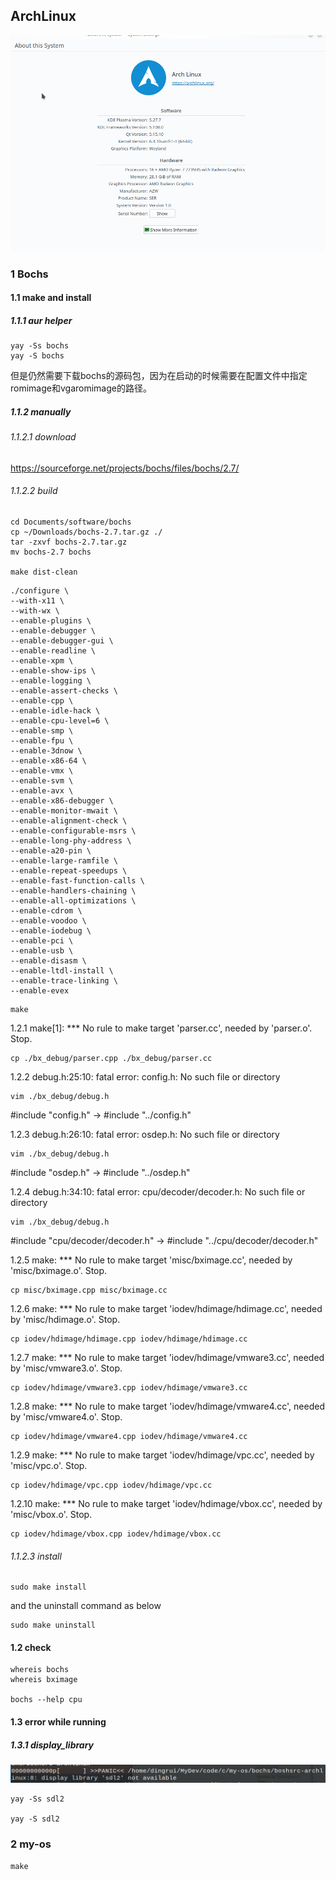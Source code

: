 ## ArchLinux

![](image/image-20230821222219566.png)

### 1 Bochs

#### 1.1 make and install

##### 1.1.1 aur helper

```shell
yay -Ss bochs
yay -S bochs
```

但是仍然需要下载bochs的源码包，因为在启动的时候需要在配置文件中指定romimage和vgaromimage的路径。

##### 1.1.2 manually

###### 1.1.2.1 download

https://sourceforge.net/projects/bochs/files/bochs/2.7/

###### 1.1.2.2 build

```shell
cd Documents/software/bochs
cp ~/Downloads/bochs-2.7.tar.gz ./
tar -zxvf bochs-2.7.tar.gz
mv bochs-2.7 bochs

make dist-clean
```

```shell
./configure \
--with-x11 \
--with-wx \
--enable-plugins \
--enable-debugger \
--enable-debugger-gui \
--enable-readline \
--enable-xpm \
--enable-show-ips \
--enable-logging \
--enable-assert-checks \
--enable-cpp \
--enable-idle-hack \
--enable-cpu-level=6 \
--enable-smp \
--enable-fpu \
--enable-3dnow \
--enable-x86-64 \
--enable-vmx \
--enable-svm \
--enable-avx \
--enable-x86-debugger \
--enable-monitor-mwait \
--enable-alignment-check \
--enable-configurable-msrs \
--enable-long-phy-address \
--enable-a20-pin \
--enable-large-ramfile \
--enable-repeat-speedups \
--enable-fast-function-calls \
--enable-handlers-chaining \
--enable-all-optimizations \
--enable-cdrom \
--enable-voodoo \
--enable-iodebug \
--enable-pci \
--enable-usb \
--enable-disasm \
--enable-ltdl-install \
--enable-trace-linking \
--enable-evex
```

```shell
make
```

1.2.1 make[1]: *** No rule to make target 'parser.cc', needed by 'parser.o'.  Stop.

```shell
cp ./bx_debug/parser.cpp ./bx_debug/parser.cc
```

1.2.2  debug.h:25:10: fatal error: config.h: No such file or directory

```shell
vim ./bx_debug/debug.h
```

#include "config.h" -> #include "../config.h"

1.2.3 debug.h:26:10: fatal error: osdep.h: No such file or directory

```shell
vim ./bx_debug/debug.h
```

#include "osdep.h" -> #include "../osdep.h"

1.2.4 debug.h:34:10: fatal error: cpu/decoder/decoder.h: No such file or directory

```shell
vim ./bx_debug/debug.h
```

 #include "cpu/decoder/decoder.h" ->  #include "../cpu/decoder/decoder.h"

1.2.5 make: *** No rule to make target 'misc/bximage.cc', needed by 'misc/bximage.o'.  Stop.

```shell
cp misc/bximage.cpp misc/bximage.cc  
```

1.2.6 make: *** No rule to make target 'iodev/hdimage/hdimage.cc', needed by 'misc/hdimage.o'.  Stop.

```shell
cp iodev/hdimage/hdimage.cpp iodev/hdimage/hdimage.cc  
```

1.2.7 make: *** No rule to make target 'iodev/hdimage/vmware3.cc', needed by 'misc/vmware3.o'.  Stop.

```shell
cp iodev/hdimage/vmware3.cpp iodev/hdimage/vmware3.cc
```

1.2.8 make: *** No rule to make target 'iodev/hdimage/vmware4.cc', needed by 'misc/vmware4.o'.  Stop.

```shell
cp iodev/hdimage/vmware4.cpp iodev/hdimage/vmware4.cc
```

1.2.9 make: *** No rule to make target 'iodev/hdimage/vpc.cc', needed by 'misc/vpc.o'.  Stop.

```shell
cp iodev/hdimage/vpc.cpp iodev/hdimage/vpc.cc
```

1.2.10 make: *** No rule to make target 'iodev/hdimage/vbox.cc', needed by 'misc/vbox.o'.  Stop.

```shell
cp iodev/hdimage/vbox.cpp iodev/hdimage/vbox.cc
```

###### 1.1.2.3 install

```shell
sudo make install
```

and the uninstall command as below

```shell
sudo make uninstall
```

#### 1.2  check

```shell
whereis bochs
whereis bximage

bochs --help cpu
```

#### 1.3 error while running

##### 1.3.1 display_library

![](image/image-20230821222615479.png)

```shell
yay -Ss sdl2

yay -S sdl2
```

### 2 my-os

```shell
make
```


